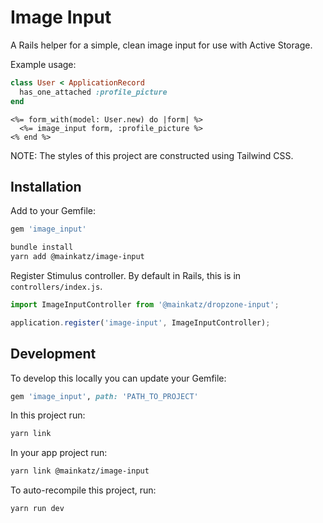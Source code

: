 # Image Input

A Rails helper for a simple, clean image input for use with Active Storage.

Example usage:

```ruby
class User < ApplicationRecord
  has_one_attached :profile_picture
end
```

```erb
<%= form_with(model: User.new) do |form| %>
  <%= image_input form, :profile_picture %>
<% end %>
```

NOTE: The styles of this project are constructed using Tailwind CSS.

## Installation

Add to your Gemfile:

```ruby
gem 'image_input'
```

```sh
bundle install
yarn add @mainkatz/image-input
```

Register Stimulus controller. By default in Rails, this is in `controllers/index.js`.

```js
import ImageInputController from '@mainkatz/dropzone-input';

application.register('image-input', ImageInputController);
```

## Development

To develop this locally you can update your Gemfile:

```ruby
gem 'image_input', path: 'PATH_TO_PROJECT'
```

In this project run:

```sh
yarn link
```

In your app project run:

```sh
yarn link @mainkatz/image-input
```

To auto-recompile this project, run:

```sh
yarn run dev
```
